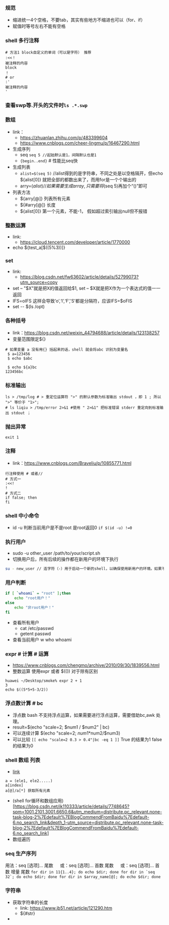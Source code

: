 ### 规范
- 缩进统一4个空格，不要tab，其实有些地方不缩进也可以（for、if）
- 赋值时等号左右不能有空格
### shell 多行注释
   ```shell
   # 方法1 block自定义的单词（可以是字符） 推荐
   :<<！
   被注释的内容
   block
   ！
   # or
   :'
   被注释的内容
   '
   ```
### 查看swp等.开头的文件时`ls .*.swp`
### 数组
- link：
  - https://zhuanlan.zhihu.com/p/483399604
  - https://www.cnblogs.com/cheer-lingmu/p/16467290.html
- 生成序列
  - seq `seq 5 //起始默认是1，间隔默认也是1`
  - `{begin..end}` # 性能比seq快
- 生成列表
  - `alist=$(seq 5)` //alist得到的是字符串，不同之处是以空格隔开，但echo ${alist[0]} 就把全部的都数出来了，而用for是一个个输出的
  - arry=($alist) //如果需要生成array,只需要将$(seq 5)再加个“()”即可
- 列表方法
  - ${arry[@]} 列表所有元素
  - ${#arry[@]} 长度
  - ${alist[0]} 第一个元素，不能-1， 假如超过索引输出null但不报错
### 整数运算
- link:
  - https://cloud.tencent.com/developer/article/1770000
- echo ${test_a[$((5%3))]}
### set
- link:
  - https://blog.csdn.net/fw63602/article/details/52799073?utm_source=copy
- set – "$X"就是把X的值返回给$1, set – $X就是把X作为一个表达式的值一一返回
- IFS=oIFS 这样会导致’o’,‘I’,‘F’,'S’都是分隔符，应该IFS=$oFIS 
- set -- $(ls /opt)
### 各种括号
- link：https://blog.csdn.net/weixin_44794688/article/details/123138257
- 变量范围限定${}
```
# 如果变量 a 没有用{} 括起来的话，shell 就会将abc 识别为变量名
 $ a=123456
 $ echo $abc

 $ echo ${a}bc
123456bc
```
### 标准输出
```
ls > /tmp/log # > 重定位运算符 ">" 的默认参数为标准输出 stdout ，即 1 ; 所以 ">" 等价于 "1>";
# ls liqiu > /tmp/error 2>&1 #使用 " 2>&1" 把标准错误 stderr 重定向到标准输出 stdout ；
```
### 抛出异常
```
exit 1
```
### 注释
   - link：https://www.cnblogs.com/Braveliu/p/10855771.html
```
行注释使用 # 或者//
# 方式一
:<<!
!
# 方式二
if false; then
fi
```
### shell 中小命令
   - id -u 判断当前用户是不是root 是root返回0 `if $(id -u) !=0`
### 执行用户
- sudo -u other_user /path/to/your/script.sh
- 切换用户后，所有后续的操作都在新用户的环境下执行
```sh
su - new_user // 连字符（-）用于启动一个新的shell，以确保使用新用户的环境。如果不使用连字符，它将保留在当前shell，但切换为新用户。

```
### 用户判断
```sh
if [ `whoami` = "root" ];then
	echo "root用户！"
else
	echo "非root用户！"
fi
```
- 查看所有用户 
  - cat /etc/passwd
  - getent passwd
- 查看当前用户 w who whoami
### expr # 计算 # 运算
- https://www.cnblogs.com/chengmo/archive/2010/09/30/1839556.html
- 整数运算 使用expr 或者 $(()) 对于除有区别
```
huawei ~/Desktop/smoke% expr 2 + 1
3
echo $((5*5+5-3/2)) 
```
### 浮点数计算 # bc
- 浮点数 bash 不支持浮点运算，如果需要进行浮点运算，需要借助bc,awk 处理。
- result=$(echo "scale=2; $num1 / $num2" | bc)
- 可以连续计算 $(echo "scale=2; $num1*$num2/$num3)
- 可以比较 `[[ echo "scale=2 0.3 > 0.4"|bc -eq 1 ]]` True 的结果为1 false的结果为0

### shell 数组 列表
   - [link](https://www.runoob.com/linux/linux-shell-array.html)
   ```shell 
   a = (ele1, ele2.....)
   a[index]
   a[@]/a[*] 获取所有元素
   ```
   - (shell for循环和数组应用)[https://blog.csdn.net/jk110333/article/details/7748645?spm=1001.2101.3001.6650.6&utm_medium=distribute.pc_relevant.none-task-blog-2%7Edefault%7EBlogCommendFromBaidu%7Edefault-6.no_search_link&depth_1-utm_source=distribute.pc_relevant.none-task-blog-2%7Edefault%7EBlogCommendFromBaidu%7Edefault-6.no_search_link]
   - 数组遍历
### seq 生产序列
   用法：seq [选项]... 尾数
　      或：seq [选项]... 首数 尾数
　      或：seq [选项]... 首数 增量 尾数
    ```
    for dir in 11{1..4}; do echo $dir; done
    for dir in `seq 32`; do echo $dir; done
    for dir in $array_name[@]; do echo $dir; done
    ```
### 字符串
   - 获取字符串的长度
     - link: https://www.jb51.net/article/121290.htm
     - ${#str}
   - 